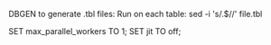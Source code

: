 DBGEN to generate .tbl files:
Run on each table: sed -i 's/.$//' file.tbl

SET max_parallel_workers TO 1;
SET jit TO off;